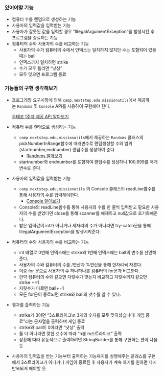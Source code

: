 ### 있어야할 기능

- 컴퓨터 수를 랜덤으로 생성하는 기능
- 사용자의 입력값을 입력받는 기능
- 사용자가 잘못된 값을 입력할 경우 ”IllegalArgumentException”을 발생시킨 후 프로그램을 종료하는 기능
- 컴퓨터의 수와 사용자의 수를 비교하는 기능
    - 사용자의 수가 컴퓨터의 수에서 인덱스는 일치하지 않지만 수는 포함되어 있을 때는 ball
    - 인덱스까지 일치하면 strike
    - 수가 모두 틀리면 “낫싱”
    - 모두 맞으면 프로그램 종료

### 기능들의 구현 생각해보기

- 프로그래밍 요구사항에 의해 `camp.nextstep.edu.missionutils`에서 제공하는 `Randoms` 및 `Console` API를 사용하여 구현해야 한다.
    
    [우테코 1주차 제공 API 알아보기](https://www.notion.so/1-API-5cd0111db0b645b1b6594c75e9c596f1?pvs=21)
    
- 컴퓨터 수를 랜덤으로 생성하는 기능
    - `camp.nextstep.edu.missionutils`에서 제공하는 `Randoms` 클래스의 pickNumberInRange함수에 매개변수로 랜덤생성할 수의 범위(startnumber,endnumber) 랜덤수를 생성하여 준다.
        - [Randoms 알아보기](https://www.notion.so/1-API-5cd0111db0b645b1b6594c75e9c596f1?pvs=21)
    - startnumber와 endnumber를 포함하여 랜덤수를 생성하니 100,999를 매개변수로 준다.
- 사용자의 입력값을 입력받는 기능
    - `camp.nextstep.edu.missionutils` 의 Console 클래스의 readLine함수를 통해 사용자의 수를 입력해야한다.
        - [Console 알아보기](https://www.notion.so/1-API-5cd0111db0b645b1b6594c75e9c596f1?pvs=21)
    - Console의 readLine함수를 통해 사용자의 수를 한 줄씩 입력받고 필요한 사용자의 수를 받았다면 close를 통해 scanner를 해제하고 null값으로 초기화해준다.
    - 받은 입력값이 int가 아니거나 세자리의 수가 아니라면 try-catch문을 통해 IllegalArgumentException을 발생시켜준다.
- 컴퓨터의 수와 사용자의 수를 비교하는 기능
    - int 배열로 0번째 인덱스에는 strike와 1번째 인덱스에는 ball의 변수를 선언해준다.
    - 사용자의 수와 컴퓨터의 수를 /연산과 %연산을 통해 한자리씩 자른다.
    - 이중 for 문으로 사용자의 수 하나하나를 컴퓨터의 for문과 비교한다.
    - 만약 컴퓨터의 수와 같으면 자릿수가 맞는지 비교하고 자릿수까지 같으면 strike +=1
    - 자릿수가 다르면 ball+=1
    - 모든 for문이 종료되면 strike와 ball의 갯수를 알 수 있다.
- 결과를 출력하는 기능
    - strike가 3이면 “3스트라이크\n 3개의 숫자를 모두 맞히셨습니다! 게임 종료”라는 문자열을 출력하며 게임 종료
    - strike와 ball이 0이라면 “낫싱” 출력
    - 둘 다 아니라면 맞힌 갯수에 따라 “n볼 m스트라이크” 출력
    - 상황에 따라 유동적으로 출력하려면 StringBuilder를 통해 구현하는 편이 나을듯
- 사용자의 입력값을 받는 기능부터 출력하는 기능까지를 실행해주는 클래스를 구현해서 3스트라이크가 아니거나 게임이 종료된 후 사용자가 계속 하기를 원하면 다시 반복되게 해야할 듯
